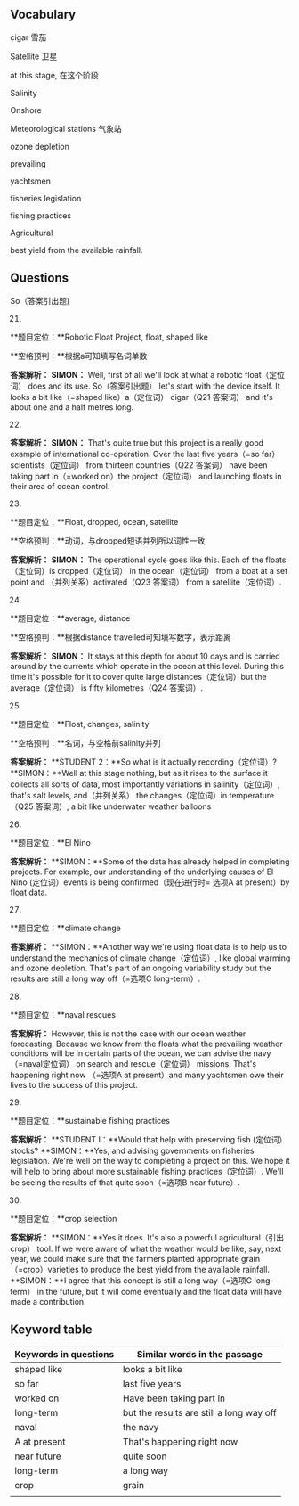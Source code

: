 ## Vocabulary

cigar 雪茄



Satellite 卫星

at this stage, 在这个阶段

Salinity



Onshore



Meteorological stations 气象站

ozone depletion

prevailing

yachtsmen

fisheries legislation



fishing practices

Agricultural 

best yield from the available rainfall.





## Questions

 So（答案引出题)



21. 

**题目定位：**Robotic Float Project, float, shaped like

**空格预判：**根据a可知填写名词单数

**答案解析：**
**SIMON：**
Well, first of all we'll look at what a robotic float（定位词） does and its use. So（答案引出题） let's start with the device itself. It looks a bit like（=shaped like）a（定位词） cigar（Q21 答案词） and it's about one and a half metres long.



22.

**答案解析：**
**SIMON：**
That's quite true but this project is a really good example of international co-operation. Over the last five years（=so far） scientists（定位词） from thirteen countries（Q22 答案词） have been taking part in（=worked on）the project（定位词） and launching floats in their area of ocean control.



23.

**题目定位：**Float, dropped, ocean, satellite 

**空格预判：**动词，与dropped短语并列所以词性一致

**答案解析：**
**SIMON：**
The operational cycle goes like this. Each of the floats（定位词）is dropped（定位词） in the ocean（定位词） from a boat at a set point and （并列关系）activated（Q23 答案词） from a satellite（定位词）.



24.

**题目定位：**average, distance

**空格预判：**根据distance travelled可知填写数字，表示距离

**答案解析：**
**SIMON：**
It stays at this depth for about 10 days and is carried around by the currents which operate in the ocean at this level. During this time it's possible for it to cover quite large distances（定位词）but the average（定位词） is fifty kilometres（Q24 答案词）.



25. 

**题目定位：**Float, changes, salinity

**空格预判：**名词，与空格前salinity并列

**答案解析：**
**STUDENT 2：**So what is it actually recording（定位词）?
**SIMON：**Well at this stage nothing, but as it rises to the surface it collects all sorts of data, most importantly variations in salinity（定位词）, that's salt levels, and（并列关系） the changes（定位词）in temperature（Q25 答案词）, a bit like underwater weather balloons



26.

**题目定位：**El Nino

**答案解析：**
**SIMON：**Some of the data has already helped in completing projects. For example, our understanding of the underlying causes of El Nino (定位词）events is being confirmed（现在进行时= 选项A at present）by float data. 



27.

**题目定位：**climate change 

**答案解析：**
**SIMON：**Another way we're using float data is to help us to understand the mechanics of climate change（定位词）, like global warming and ozone depletion. That's part of an ongoing variability study but the results are still a long way off（=选项C long-term）.



28. 

**题目定位：**naval rescues

**答案解析：**
However, this is not the case with our ocean weather forecasting. Because we know from the floats what the prevailing weather conditions will be in certain parts of the ocean, we can advise the navy（=naval定位词） on search and rescue（定位词） missions. That's happening right now （=选项A at present）and many yachtsmen owe their lives to the success of this project.

29.

**题目定位：**sustainable fishing practices

**答案解析：**
**STUDENT I：**Would that help with preserving fish (定位词）stocks?
**SIMON：**Yes, and advising governments on fisheries legislation. We're well on the way to completing a project on this. We hope it will help to bring about more sustainable fishing practices（定位词）. We'll be seeing the results of that quite soon（=选项B near future）.



30.

**题目定位：**crop selection

**答案解析：**
**SIMON：**Yes it does. It's also a powerful agricultural（引出crop） tool. If we were aware of what the weather would be like, say, next year, we could make sure that the farmers planted appropriate grain（=crop）varieties to produce the best yield from the available rainfall.
**SIMON：**I agree that this concept is still a long way（=选项C long-term） in the future, but it will come eventually and the float data will have made a contribution.



## Keyword table

| Keywords in questions | Similar words in the passage             |
| --------------------- | ---------------------------------------- |
| shaped like           | looks a bit like                         |
| so far                | last five years                          |
| worked on             | Have been taking part in                 |
| long-term             | but the results are still a long way off |
| naval                 | the navy                                 |
| A at present          | That's happening right now               |
| near future           | quite soon                               |
| long-term             | a long way                               |
| crop                  | grain                                    |
|                       |                                          |

